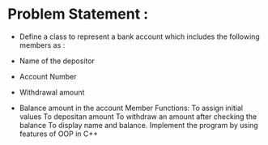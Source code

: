 # Problem Statement :
- Define a class to represent a bank account which includes the following members as :

- Name of the depositor
- Account Number
- Withdrawal amount
- Balance amount in the account Member Functions:
          To assign initial values
          To depositan amount
          To withdraw an amount after checking the balance
          To display name and balance.
              Implement the program by using features of OOP in C++
